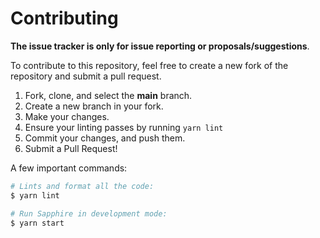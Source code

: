 # Contributing

**The issue tracker is only for issue reporting or proposals/suggestions**.

To contribute to this repository, feel free to create a new fork of the repository and
submit a pull request.

1. Fork, clone, and select the **main** branch.
2. Create a new branch in your fork.
3. Make your changes.
4. Ensure your linting passes by running `yarn lint`
5. Commit your changes, and push them.
6. Submit a Pull Request!

A few important commands:

```bash
# Lints and format all the code:
$ yarn lint

# Run Sapphire in development mode:
$ yarn start
```
